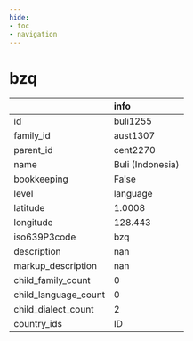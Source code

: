 ```yaml
---
hide:
- toc
- navigation
---
```

# bzq
|                      | info             |
|:---------------------|:-----------------|
| id                   | buli1255         |
| family_id            | aust1307         |
| parent_id            | cent2270         |
| name                 | Buli (Indonesia) |
| bookkeeping          | False            |
| level                | language         |
| latitude             | 1.0008           |
| longitude            | 128.443          |
| iso639P3code         | bzq              |
| description          | nan              |
| markup_description   | nan              |
| child_family_count   | 0                |
| child_language_count | 0                |
| child_dialect_count  | 2                |
| country_ids          | ID               |